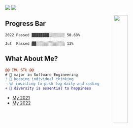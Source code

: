 ![](https://komarev.com/ghpvc/?username=bGZoCg) <a href = "http://blog.bgzo.cc"><img src="https://img.shields.io/github/last-commit/bgzo/blog?color=ff69b4&label=blog%20update%20%40%20"/></a>

<img align="right" width="30%" src="https://media.giphy.com/media/k8kITi9SAwe9JWbUaH/giphy.gif">

## Progress Bar

```
2022 Passed ▓▓▓▓▓▓▓▓░░░░░░░ 50.68%

Jul  Passed ▓▓░░░░░░░░░░░░░ 13%
```
## What About Me?

```diff
@@ IMU STU @@
# 📖 major in Software Engineering
! 🤔 keeping individual thinking
- 💻 insisting to push log daily and coding  
+ 🎯 diversity is essential to happiness
```

- [My 2021](https://github.com/bGZoCg/2021)
- [My 2022](https://github.com/bGZoCg/2022)

